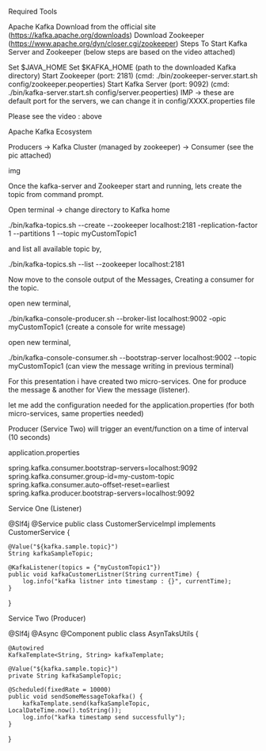 Required Tools

Apache Kafka Download from the official site (https://kafka.apache.org/downloads)
Download Zookeeper (https://www.apache.org/dyn/closer.cgi/zookeeper)
Steps To Start Kafka Server and Zookeeper (below steps are based on the video attached)

Set $JAVA_HOME
Set $KAFKA_HOME (path to the downloaded Kafka directory)
Start Zookeeper (port: 2181) (cmd: ./bin/zookeeper-server.start.sh config/zookeeper.peoperties)
Start Kafka Server (port: 9092) (cmd: ./bin/kafka-server.start.sh config/server.peoperties)
IMP -> these are default port for the servers, we can change it in config/XXXX.properties file

Please see the video : above

Apache Kafka Ecosystem

Producers -> Kafka Cluster (managed by zookeeper) -> Consumer (see the pic attached)

img

Once the kafka-server and Zookeeper start and running, lets create the topic from command prompt.

Open terminal -> change directory to Kafka home

./bin/kafka-topics.sh --create --zookeeper localhost:2181 -replication-factor 1 --partitions 1 --topic myCustomTopic1

and list all available topic by,

./bin/kafka-topics.sh --list --zookeeper localhost:2181

Now move to the console output of the Messages, Creating a consumer for the topic.

open new terminal,

./bin/kafka-console-producer.sh --broker-list localhost:9002 -opic myCustomTopic1 (create a console for write message)

open new terminal,

./bin/kafka-console-consumer.sh --bootstrap-server localhost:9002 --topic myCustomTopic1 (can view the message writing in previous terminal)

For this presentation i have created two micro-services. One for produce the message & another for View the message (listener).

let me add the configuration needed for the application.properties (for both micro-services, same properties needed)



Producer (Service Two) will trigger an event/function on a time of interval (10 seconds)



application.properties

spring.kafka.consumer.bootstrap-servers=localhost:9092
spring.kafka.consumer.group-id=my-custom-topic
spring.kafka.consumer.auto-offset-reset=earliest
spring.kafka.producer.bootstrap-servers=localhost:9092

Service One (Listener)

@Slf4j
@Service
public class CustomerServiceImpl implements CustomerService {

    @Value("${kafka.sample.topic}")
    String kafkaSampleTopic;

    @KafkaListener(topics = {"myCustomTopic1"})
    public void kafkaCustomerListner(String currentTime) {
        log.info("kafka listner into timestamp : {}", currentTime);
    }
}

Service Two (Producer)

@Slf4j
@Async
@Component
public class AsynTaksUtils {

    @Autowired
    KafkaTemplate<String, String> kafkaTemplate;

    @Value("${kafka.sample.topic}")
    private String kafkaSampleTopic;

    @Scheduled(fixedRate = 10000)
    public void sendSomeMessageTokafka() {
        kafkaTemplate.send(kafkaSampleTopic, LocalDateTime.now().toString());
        log.info("kafka timestamp send successfully");
    }
}